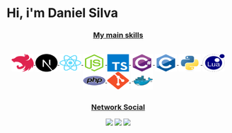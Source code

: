 # Hi, i'm Daniel Silva


<div align="center">
  <a href="https://github.com/Daniel-D3V">
<div>

###  My main skills

</div class=langueges>
  <div style="display: inline_block"><br>
  <img align="center" alt="NESTJS" height="40" width="50" src="https://raw.githubusercontent.com/devicons/devicon/master/icons/nestjs/nestjs-plain.svg">
  <img align="center" alt="NEXTJS" height="40" width="50" src="https://raw.githubusercontent.com/devicons/devicon/master/icons/nextjs/nextjs-original.svg">
  <img align="center" alt="React" height="40" width="50" src="https://raw.githubusercontent.com/devicons/devicon/master/icons/react/react-original.svg">
  <img align="center" alt="NodeJs" height="40" width="50" src="https://raw.githubusercontent.com/devicons/devicon/master/icons/nodejs/nodejs-original.svg">
    <img align="center" alt="Typescript" height="40" width="50" src="https://raw.githubusercontent.com/devicons/devicon/master/icons/typescript/typescript-original.svg">
    <img align="center" alt="Csharp" height="40" width="50"
      src="https://raw.githubusercontent.com/devicons/devicon/master/icons/csharp/csharp-original.svg">
    <img align="center" alt="C++" height="40" width="50"
      src="https://raw.githubusercontent.com/devicons/devicon/master/icons/c/c-original.svg">
    <img align="center" alt="Python" height="40" width="50"
      src="https://raw.githubusercontent.com/devicons/devicon/master/icons/python/python-original.svg">
    <img align="center" alt="Lua" height="40" width="50"
      src="https://raw.githubusercontent.com/devicons/devicon/master/icons/lua/lua-original-wordmark.svg">
    <img align="center" alt="Php" height="40" width="50"
      src="https://raw.githubusercontent.com/devicons/devicon/master/icons/php/php-original.svg">
    <img align="center" alt="Git" height="40" width="50"
      src="https://github.com/devicons/devicon/raw/master/icons/git/git-original.svg">
    <img align="center" alt="Docker" height="40" width="50"
      src="https://raw.githubusercontent.com/devicons/devicon/master/icons/docker/docker-original.svg">
</div>
  
##
  
### Network Social
<div>
<a href="https://www.instagram.com/daniel.d3v" target="_blank"><img src="https://img.shields.io/badge/-Instagram-%23E4405F?style=for-the-badge&logo=instagram&logoColor=white" target="_blank"></a>
<a href = "mailto:contato.danielsilva.d3v@outlook.com">
  <img src="https://img.shields.io/badge/-Email-%23333?style=for-the-badge&logo=gmail&logoColor=white" target="_blank"></a>
<a href="https://www.linkedin.com/in/daniel-silva-b6b983241/"><img src="https://img.shields.io/badge/-LinkedIn-%230077B5?style=for-the-badge&logo=linkedin&logoColor=white" target="_blank"></a>
